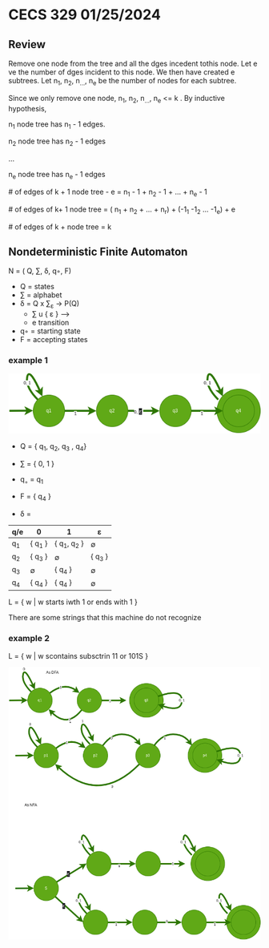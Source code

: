 # CECS 329 01/25/2024

## Review

Remove one node from the tree and all the dges incedent tothis node. Let e ve the number of dges incident to this node. We then have created e subtrees. Let n<sub>1</sub>, n<sub>2</sub>, n<sub>...</sub>, n<sub>e</sub> be the number of nodes for each subtree.




Since we only remove one node, n<sub>1</sub>, n<sub>2</sub>, n<sub>...</sub>, n<sub>e</sub> <= k . By inductive hypothesis, 

n<sub>1</sub> node tree has n<sub>1</sub> - 1 edges.

n<sub>2</sub> node tree has n<sub>2</sub> - 1 edges

...

n<sub>e</sub> node tree has n<sub>e</sub> - 1 edges

\# of edges of k + 1  node tree - e = n<sub>1</sub> - 1 + n<sub>2</sub> - 1 + ... + n<sub>e</sub> - 1

\# of edges of k+ 1 node tree = ( n<sub>1</sub> + n<sub>2</sub> + ... + n<sub>r</sub>) + (-1<sub>1</sub> -1<sub>2</sub> ... -1<sub>e</sub>) + e

\# of edges of k + node tree = k

## Nondeterministic Finite Automaton 
N = ( Q, ∑, δ, q◦, F)
* Q = states
* ∑ = alphabet
* δ = Q x ∑<sub>ε</sub> -> P(Q)
    * ∑ u { ε } --> 
    * e transition
* q◦ = starting state
* F = accepting states

### example 1
![Example NFA](./02-15-2024.examplea.drawio.png)

* Q = { q<sub>1</sub>, q<sub>2</sub>, q<sub>3</sub> , q<sub>4</sub>}
* ∑ = { 0, 1 }
* q<sub>◦</sub> = q<sub>1</sub>
* F = { q<sub>4</sub> }

* δ = 

| q/e          | 0                 | 1                                | ε                 |
|--------------|-------------------|----------------------------------|-------------------|
| q<sub>1</sub>| { q<sub>1</sub> } | { q<sub>1</sub>, q<sub>2</sub> } | ∅                 |
| q<sub>2</sub>| { q<sub>3</sub> } | ∅                                | { q<sub>3</sub> } |
| q<sub>3</sub>| ∅                 | { q<sub>4</sub> }                | ∅                 |
| q<sub>4</sub>| { q<sub>4</sub> } | { q<sub>4</sub> }                | ∅                 |


L = { w | w starts iwth 1 or ends with 1 }

There are some strings that this machine do not recognize

### example 2

L = { w | w scontains subsctrin 11 or 101S }

![Example NFA](./02-15-2024.example2.drawio.png)
